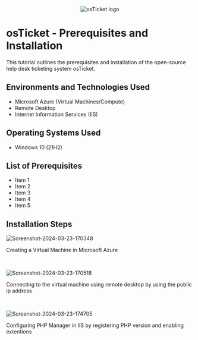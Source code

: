 <p align="center">
<img src="https://i.imgur.com/Clzj7Xs.png" alt="osTicket logo"/>
</p>

<h1>osTicket - Prerequisites and Installation</h1>
This tutorial outlines the prerequisites and installation of the open-source help desk ticketing system osTicket.<br />


<h2>Environments and Technologies Used</h2>

- Microsoft Azure (Virtual Machines/Compute)
- Remote Desktop
- Internet Information Services (IIS)

<h2>Operating Systems Used </h2>

- Windows 10</b> (21H2)

<h2>List of Prerequisites</h2>

- Item 1
- Item 2
- Item 3
- Item 4
- Item 5

<h2>Installation Steps</h2>

<p>
<img src="https://i.ibb.co/L5jmkCP/Screenshot-2024-03-23-170348.png" alt="Screenshot-2024-03-23-170348" border="0"><p>
Creating a Virtual Machine in Microsoft Azure
</p>
<br />

<p>
<img src="https://i.ibb.co/YZkCWm7/Screenshot-2024-03-23-170518.png" alt="Screenshot-2024-03-23-170518" border="0"><p>
Connecting to the virtual machine using remote desktop by using the public ip address
</p>
<br />

<p>
<img src="https://i.ibb.co/pXcRDQM/Screenshot-2024-03-23-174705.png" alt="Screenshot-2024-03-23-174705" border="0"></p>
<p>
Configuring PHP Manager in IIS by registering PHP version and enabling extentions
</p>
<br />
